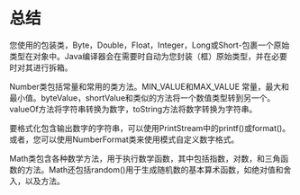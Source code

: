 # 总结

您使用的包装类，Byte，Double，Float，Integer，Long或Short-包裹一个原始类型在对象中。Java编译器会在需要时自动为您封装（框）原始类型，并在必要时对其进行拆箱。

Number类包括常量和常用的类方法。MIN_VALUE和MAX_VALUE 常量，最大和最小值。byteValue，shortValue和类似的方法将一个数值类型转到另一个。valueOf方法将字符串转换为数字，toString方法将数字转换为字符串。

要格式化包含输出数字的字符串，可以使用PrintStream中的printf()或format()。或者，您可以使用NumberFormat类来使用模式自定义数字格式。

Math类包含各种数学方法，用于执行数学函数，其中包括指数，对数，和三角函数的方法。Math还包括random()用于生成随机数的基本算术函数，如绝对值和舍入，以及方法。